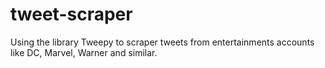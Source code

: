 # tweet-scraper
Using the library Tweepy to scraper tweets from entertainments accounts like DC, Marvel, Warner and similar.
